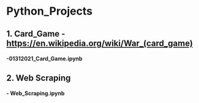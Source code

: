 # Python_Projects

## 1. Card_Game - https://en.wikipedia.org/wiki/War_(card_game)
#### -01312021_Card_Game.ipynb
## 2. Web Scraping
#### - Web_Scraping.ipynb

